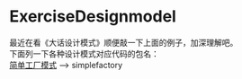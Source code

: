 # ExerciseDesignmodel
最近在看《大话设计模式》顺便敲一下上面的例子，加深理解吧。<br>
下面列一下各种设计模式对应代码的包名：<br>
[简单工厂模式](https://blog.csdn.net/wangxp423/article/details/80336828) --> simplefactory<br>
